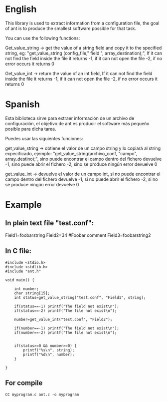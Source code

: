 # English

This library is used to extract information from a configuration file, the goal of ant is to produce the smallest software possible for that task.

You can use the following functions:

Get_value_string -> get the value of a string field and copy it to the specified string, eg: "get_value_string (config_file," field ", array_destination);", 
If it can not find the field inside the file it returns -1, if it can not open the file -2, if no error occurs it returns 0

Get_value_int -> return the value of an int field, 
If it can not find the field inside the file it returns -1, if it can not open the file -2, if no error occurs it returns 0

# Spanish

Esta biblioteca sirve para extraer información de un archivo de configuración, el objetivo de ant es producir el software más pequeño posible para dicha tarea.

Puedes usar las siguientes funciones:

get_value_string -> obtiene el valor de un campo string y lo copiará al string expecificado, ejemplo: "get_value_string(archivo_conf, "campo", array_destino);", 
sino puede encontrar el campo dentro del fichero devuelve -1, sino puede abrir el fichero -2, sino se produce ningún error devuelve 0

get_value_int -> devuelve el valor de un campo int, 
si no puede encontrar el campo dentro del fichero devuelve -1, si no puede abrir el fichero -2, si no se produce ningún error devuelve 0

# Example

## In plain text file "test.conf":

Field1=foobarstring
Field2=34
#Foobar comment
Field3=foobarstring2

## In C file:

```
#include <stdio.h>
#include <stdlib.h>
#include "ant.h"

void main() {
    
    int number;
    char string[15];
    int status=get_value_string("test.conf", "Field1", string);
    
    if(status==-1) printf("The field not exist\n");
    if(status==-2) printf("The file not exist\n");
    
    number=get_value_int("test.conf", "Field2");
    
    if(number==-1) printf("The field not exist\n");
    if(number==-2) printf("The file not exist\n");
    
    
    if(status>=0 && number>=0) {
        printf("%s\n", string);
        printf("%d\n", number);
    }
    
}
```
## For compile
```
CC myprogram.c ant.c -o myprogram
```

